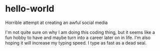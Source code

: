 # hello-world
Horrible attempt at creating an awful social media

I'm not quite sure on why I am doing this coding thing, but it seems like a fun hobby to have and maybe turn into a career later on in life. I'm also hoping it will increase my typing speed. I type as fast as a dead seal.
